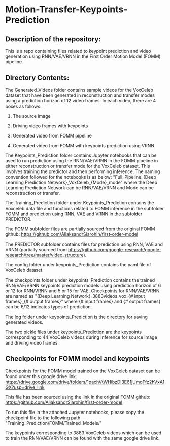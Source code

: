 # Motion-Transfer-Keypoints-Prediction

## Description of the repository:
This is a repo containing files related to keypoint prediction and video generation using RNN/VAE/VRNN in the First Order Motion Model (FOMM) pipeline. 

## Directory Contents:
The Generated_Videos folder contains sample videos for the VoxCeleb dataset that have been generated in reconstruction and transfer modes using a prediction horizon of 12 video frames.
In each video, there are 4 boxes as follows: 

1.  The source image 

2. Driving video frames with keypoints

3. Generated video from FOMM pipeline

4. Generated video from FOMM with keypoints prediction using VRNN.

The Keypoints_Prediction folder contains Jupyter notebooks that can be used to run prediction using the RNN/VAE/VRNN in the FOMM pipeline in either reconstruction or transfer mode for the VoxCeleb dataset. This involves training the predictor and then performing inference. 
The naming convention followed for the notebooks is as below:
"Full_Pipeline_{Deep Learning Prediction Network}\_VoxCeleb\_{Mode}_mode" where the Deep Learning Prediction Network can be RNN/VAE/VRNN and Mode can be reconstruction or transfer.

The Training_Prediction folder under Keypoints_Prediction contains the Voxceleb data file and functions related to FOMM inference in the subfolder FOMM and prediction using RNN, VAE and VRNN in the subfolder PREDICTOR.

The FOMM subfolder files are partially sourced from the original FOMM github:
https://github.com/AliaksandrSiarohin/first-order-model

The PREDICTOR subfolder contains files for prediction using RNN, VAE and VRNN (partially sourced from https://github.com/google-research/google-research/tree/master/video_structure).

The config folder under keypoints_Prediction contains the yaml file of VoxCeleb dataset.

The checkpoints folder under keypoints_Prediction contains the trained RNN/VAE/VRNN keypoints prediction models using prediction horizon of 6 or 12 for RNN/VRNN and 5 or 15 for VAE.
Checkpoints for RNN/VAE/VRNN are named as "{Deep Learning Network}\_3883videos_vox_{# input frames}_{# output frames}" where {# input frames} and {# output frames} can be 6/12 indicates types of prediction.

The log folder under keypoints_Prediction is the directory for saving generated videos.

The two pickle files under keypoints_Prediction are the keypoints corresponding to 44 VoxCeleb videos during inference for source image and driving video frames.
## Checkpoints for FOMM model and keypoints 
Checkpoints for the FOMM model trained on the VoxCeleb dataset can be found under this google drive link. 
https://drive.google.com/drive/folders/1pachVtWHibzDi3E61jUmqFfz2hVxA1GX?usp=drive_link

This file has been sourced using the link in the original FOMM github:
https://github.com/AliaksandrSiarohin/first-order-model

To run this file in the attached Jupyter notebooks, please copy the checkpoint file to the following path "Training_Prediction/FOMM/Trained_Models/" 

The keypoints corresponding to 3883 VoxCeleb videos which can be used to train the RNN/VAE/VRNN can be found with the same google drive link.
